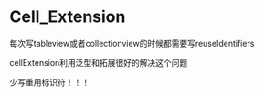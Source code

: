 # Cell_Extension

每次写tableview或者collectionview的时候都需要写reuseIdentifiers

cellExtension利用泛型和拓展很好的解决这个问题

少写重用标识符！！！
